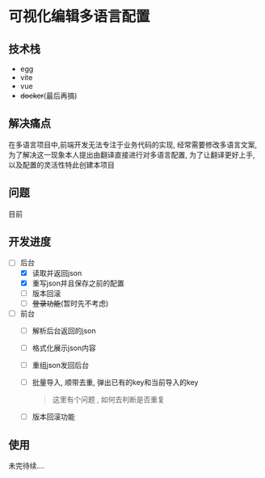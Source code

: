 # 可视化编辑多语言配置

## 技术栈

- egg
- vite
- vue
- ~~docker~~(最后再搞)

## 解决痛点

在多语言项目中,前端开发无法专注于业务代码的实现, 经常需要修改多语言文案, 为了解决这一现象本人提出由翻译直接进行对多语言配置, 为了让翻译更好上手, 以及配置的灵活性特此创建本项目

## 问题

目前

## 开发进度

- [ ] 后台
  - [x] 读取并返回json
  - [x] 重写json并且保存之前的配置
  - [ ] 版本回滚
  - [ ] ~~登录功能~~(暂时先不考虑)
- [ ] 前台
  - [ ] 解析后台返回的json

  - [ ] 格式化展示json内容

  - [ ] 重组json发回后台

  - [ ] 批量导入, 顺带去重, 弹出已有的key和当前导入的key

    > 这里有个问题 , 如何去判断是否重复

  - [ ] 版本回滚功能

## 使用

未完待续....
